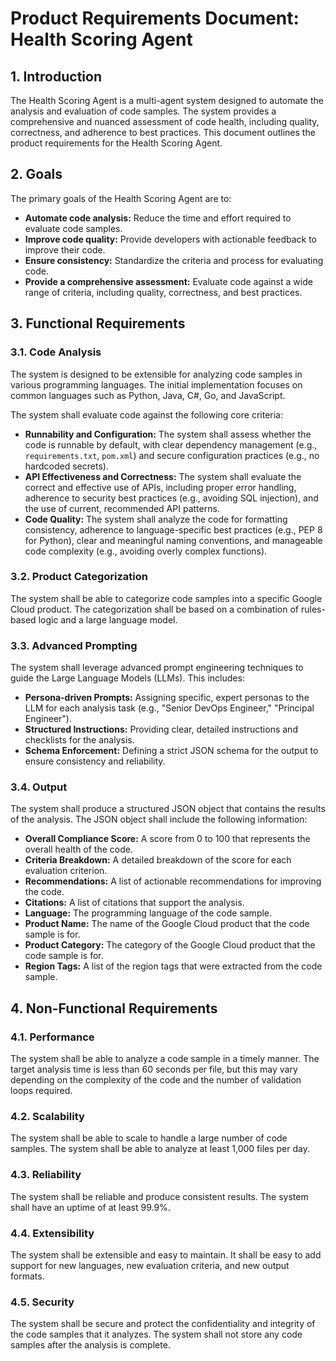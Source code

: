 # Product Requirements Document: Health Scoring Agent

## 1. Introduction

The Health Scoring Agent is a multi-agent system designed to automate the
analysis and evaluation of code samples. The system provides a comprehensive and
nuanced assessment of code health, including quality, correctness, and adherence
to best practices. This document outlines the product requirements for the
Health Scoring Agent.

## 2. Goals

The primary goals of the Health Scoring Agent are to:

* **Automate code analysis:** Reduce the time and effort required to evaluate
  code samples.
* **Improve code quality:** Provide developers with actionable feedback to
  improve their code.
* **Ensure consistency:** Standardize the criteria and process for evaluating
  code.
* **Provide a comprehensive assessment:** Evaluate code against a wide range of
  criteria, including quality, correctness, and best practices.

## 3. Functional Requirements

### 3.1. Code Analysis

The system is designed to be extensible for analyzing code samples in various
programming languages. The initial implementation focuses on common languages
such as Python, Java, C#, Go, and JavaScript.

The system shall evaluate code against the following core criteria:

* **Runnability and Configuration:** The system shall assess whether the code is
  runnable by default, with clear dependency management (e.g.,
  `requirements.txt`, `pom.xml`) and secure configuration practices (e.g., no
  hardcoded secrets).
* **API Effectiveness and Correctness:** The system shall evaluate the correct
  and effective use of APIs, including proper error handling, adherence to
  security best practices (e.g., avoiding SQL injection), and the use of
  current, recommended API patterns.
* **Code Quality:** The system shall analyze the code for formatting
  consistency, adherence to language-specific best practices (e.g., PEP 8 for
  Python), clear and meaningful naming conventions, and manageable code
  complexity (e.g., avoiding overly complex functions).

### 3.2. Product Categorization

The system shall be able to categorize code samples into a specific Google
Cloud product. The categorization shall be based on a combination of
rules-based logic and a large language model.

### 3.3. Advanced Prompting

The system shall leverage advanced prompt engineering techniques to guide the
Large Language Models (LLMs). This includes:

* **Persona-driven Prompts:** Assigning specific, expert personas to the LLM for
  each analysis task (e.g., "Senior DevOps Engineer," "Principal Engineer").
* **Structured Instructions:** Providing clear, detailed instructions and
  checklists for the analysis.
* **Schema Enforcement:** Defining a strict JSON schema for the output to ensure
  consistency and reliability.

### 3.4. Output

The system shall produce a structured JSON object that contains the results of
the analysis. The JSON object shall include the following information:

* **Overall Compliance Score:** A score from 0 to 100 that represents the
  overall health of the code.
* **Criteria Breakdown:** A detailed breakdown of the score for each evaluation
  criterion.
* **Recommendations:** A list of actionable recommendations for improving the
  code.
* **Citations:** A list of citations that support the analysis.
* **Language:** The programming language of the code sample.
* **Product Name:** The name of the Google Cloud product that the code sample is
  for.
* **Product Category:** The category of the Google Cloud product that the code
  sample is for.
* **Region Tags:** A list of the region tags that were extracted from the code
  sample.

## 4. Non-Functional Requirements

### 4.1. Performance

The system shall be able to analyze a code sample in a timely manner. The
target analysis time is less than 60 seconds per file, but this may vary
depending on the complexity of the code and the number of validation loops
required.

### 4.2. Scalability

The system shall be able to scale to handle a large number of code samples. The
system shall be able to analyze at least 1,000 files per day.

### 4.3. Reliability

The system shall be reliable and produce consistent results. The system shall
have an uptime of at least 99.9%.

### 4.4. Extensibility

The system shall be extensible and easy to maintain. It shall be easy to add
support for new languages, new evaluation criteria, and new output formats.

### 4.5. Security

The system shall be secure and protect the confidentiality and integrity of the
code samples that it analyzes. The system shall not store any code samples
after the analysis is complete.
